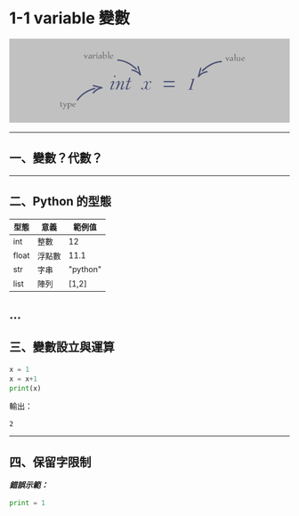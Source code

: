 # 1-1 variable 變數

![運算式示意圖](images/variable.png)

---
## **一、變數？代數？**
---
## **二、Python 的型態**

|  型態 |  意義   |  範例值   |
|-------|---------|----------|
|  int  |  整數   |   12     |
| float |  浮點數 |   11.1   |
|  str  |  字串   | "python" |
|  list |  陣列   |   [1,2]  |
...
---
## **三、變數設立與運算**
```py
x = 1
x = x+1
print(x)
```
輸出：
```
2
```
---
## **四、保留字限制**
***錯誤示範：***
```py
print = 1
```